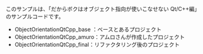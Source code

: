 このサンプルは、「だからボクはオブジェクト指向が使いこなせない Qt/C++編」のサンプルコードです。

* ObjectOrientationQtCpp_base ：ベースとあるプロジェクト
* ObjectOrientationQtCpp_amuro：アムロさんが作成したプロジェクト
* ObjectOrientationQtCpp_final：リファクタリング後のプロジェクト

